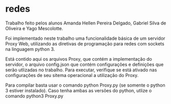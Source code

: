 # redes
Trabalho feito pelos alunos Amanda Hellen Pereira Delgado, Gabriel Silva de Oliveira e Yago Mescolotte. 

Foi implementado neste trabalho uma funcionalidade básica de um servidor Proxy Web, utilizando as diretivas de programação para redes com sockets na linguagem python 3. 

Está contido aqui os arquivos Proxy, que contém a implementação do servidor, o arquivo config.json que contém configurações e definições que serão utlizadas no trabalho.
Para executar, verifique se está ativado nas configurações de seu sitema operacional a utilização do Proxy.

Para compilar basta usar o comando python Proxy.py (se somente o python 3 estiver instalado). Caso tenha ambas as versões do python, utlize o comando python3 Proxy.py


